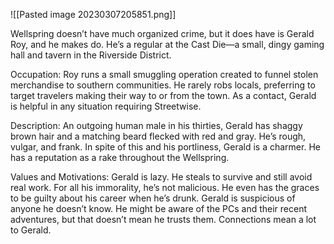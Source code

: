 ![[Pasted image 20230307205851.png]]

Wellspring doesn’t have much organized crime, but it does have is Gerald Roy, and he makes do. He’s a regular at the Cast Die—a small, dingy gaming hall and tavern in the Riverside District.

Occupation: Roy runs a small smuggling operation created to funnel stolen merchandise to southern communities. He rarely robs locals, preferring to target travelers making their way to or from the town. As a contact, Gerald is helpful in any situation requiring Streetwise.

Description: An outgoing human male in his thirties, Gerald has shaggy brown hair and a matching beard flecked with red and gray. He’s rough, vulgar, and frank. In spite of this and his portliness, Gerald is a charmer. He has a reputation as a rake throughout the Wellspring.

Values and Motivations: Gerald is lazy. He steals to survive and still avoid real work. For all his immorality, he’s not malicious. He even has the graces to be guilty about his career when he’s drunk. Gerald is suspicious of anyone he doesn’t know. He might be aware of the PCs and their recent adventures, but that doesn’t mean he trusts them. Connections mean a lot to Gerald.